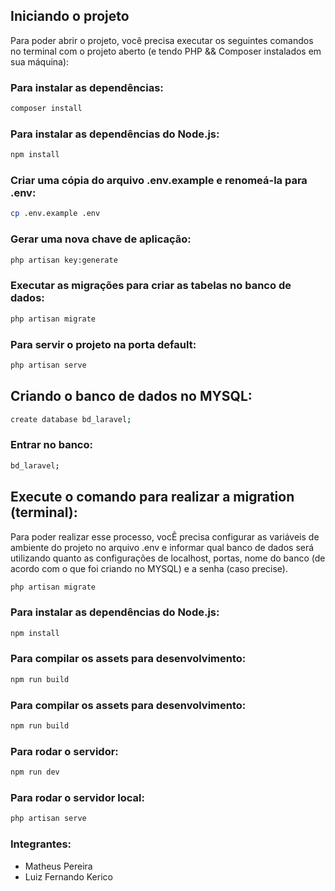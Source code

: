 ## Iniciando o projeto

Para poder abrir o projeto, você precisa executar os seguintes comandos no terminal com o projeto aberto (e tendo PHP && Composer instalados em sua máquina):

### Para instalar as dependências:
```bash
composer install
```

### Para instalar as dependências do Node.js:
```bash
npm install
```

### Criar uma cópia do arquivo .env.example e renomeá-la para .env:
```bash
cp .env.example .env
```

### Gerar uma nova chave de aplicação:
```bash
php artisan key:generate
```

### Executar as migrações para criar as tabelas no banco de dados:
```bash
php artisan migrate
```

### Para servir o projeto na porta default:
```bash
php artisan serve
```

## Criando o banco de dados no MYSQL:
```bash
create database bd_laravel;
```

### Entrar no banco:
```bash
bd_laravel;
```

## Execute o comando para realizar a migration (terminal):

Para poder realizar esse processo, vocÊ precisa configurar as variáveis de ambiente do projeto no arquivo .env e informar qual banco de dados será utilizando quanto as configurações de localhost, portas, nome do banco (de acordo com o que foi criando no MYSQL) e a senha (caso precise).

```bash
php artisan migrate
```

### Para instalar as dependências do Node.js:
```bash
npm install
```

### Para compilar os assets para desenvolvimento:
```bash
npm run build
```

### Para compilar os assets para desenvolvimento:
```bash
npm run build
```

### Para rodar o servidor:
```bash
npm run dev
```
### Para rodar o servidor local:
```bash
php artisan serve
```

### Integrantes:
- Matheus Pereira
- Luiz Fernando Kerico





